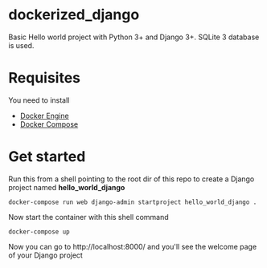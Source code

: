 # dockerized_django
 Basic Hello world project with Python 3+ and Django 3+. SQLite 3 database is used.

# Requisites

You need to install

* [Docker Engine](https://docs.docker.com/engine/install/)
* [Docker Compose](https://docs.docker.com/compose/install/)

# Get started

Run this from a shell pointing to the root dir of this repo to create a Django project named __hello_world_django__

`docker-compose run web django-admin startproject hello_world_django .`

Now start the container with this shell command

`docker-compose up`

Now you can go to http://localhost:8000/ and you'll see the welcome page of your Django project